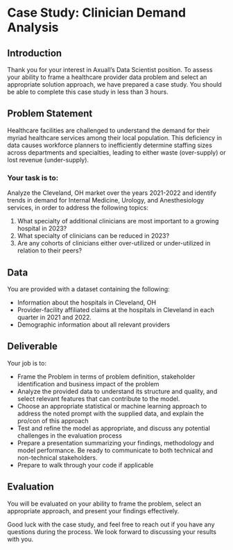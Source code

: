 # Case Study: Clinician Demand Analysis

## Introduction
Thank you for your interest in Axuall’s Data Scientist position. To assess your ability to frame a healthcare provider data problem and select an appropriate solution approach, we have prepared a case study. You should be able to complete this case study in less than 3 hours.

## Problem Statement
Healthcare facilities are challenged to understand the demand for their myriad healthcare services among their local population. This deficiency in data causes workforce planners to inefficiently determine staffing sizes across departments and specialties, leading to either waste (over-supply) or lost revenue (under-supply).

### Your task is to:
Analyze the Cleveland, OH market over the years 2021-2022 and identify trends in demand for Internal Medicine, Urology, and Anesthesiology services, in order to address the following topics:
1. What specialty of additional clinicians are most important to a growing hospital in 2023?
2. What specialty of clinicians can be reduced in 2023?
3. Are any cohorts of clinicians either over-utilized or under-utilized in relation to their peers?

## Data
You are provided with a dataset containing the following:
- Information about the hospitals in Cleveland, OH
- Provider-facility affiliated claims at the hospitals in Cleveland in each quarter in 2021 and 2022.
- Demographic information about all relevant providers

## Deliverable
Your job is to:
- Frame the Problem in terms of problem definition, stakeholder identification and business impact of the problem
- Analyze the provided data to understand its structure and quality, and select relevant features that can contribute to the model.
- Choose an appropriate statistical or machine learning approach to address the noted prompt with the supplied data, and explain the pro/con of this approach
- Test and refine the model as appropriate, and discuss any potential challenges in the evaluation process
- Prepare a presentation summarizing your findings, methodology and model performance. Be ready to communicate to both technical and non-technical stakeholders.
- Prepare to walk through your code if applicable

## Evaluation
You will be evaluated on your ability to frame the problem, select an appropriate approach, and present your findings effectively.

Good luck with the case study, and feel free to reach out if you have any questions during the process. We look forward to discussing your results with you.
